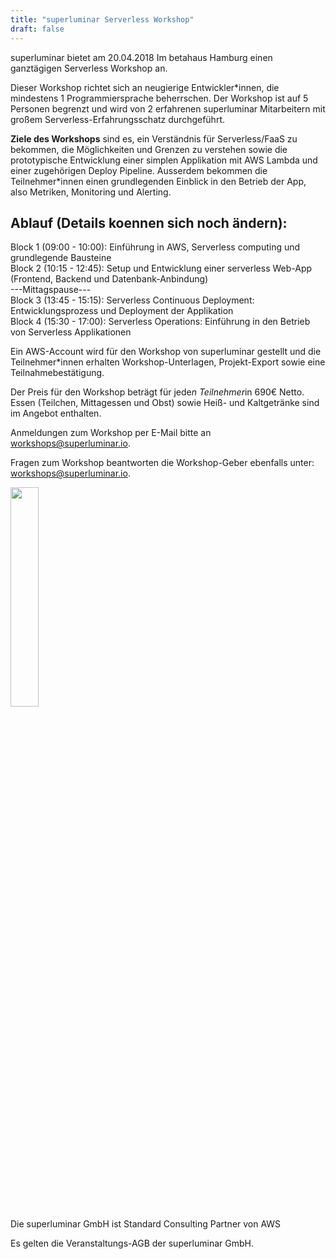 ```yaml
---
title: "superluminar Serverless Workshop"
draft: false
---
```


superluminar bietet am 20.04.2018 Im betahaus Hamburg einen ganztägigen Serverless Workshop an.

Dieser Workshop richtet sich an neugierige Entwickler*innen, die mindestens 1 Programmiersprache beherrschen. Der Workshop ist auf 5 Personen begrenzt und wird von 2 erfahrenen superluminar Mitarbeitern mit großem Serverless-Erfahrungsschatz durchgeführt.

**Ziele des Workshops** sind es, ein Verständnis für Serverless/FaaS zu bekommen, die Möglichkeiten und Grenzen zu verstehen sowie die prototypische Entwicklung einer simplen Applikation mit AWS Lambda und einer zugehörigen Deploy Pipeline. Ausserdem bekommen die Teilnehmer*innen einen grundlegenden Einblick in den Betrieb der App, also Metriken, Monitoring und Alerting.

## Ablauf (Details koennen sich noch ändern):

Block 1 (09:00 - 10:00): Einführung in AWS, Serverless computing und grundlegende Bausteine<br>
Block 2 (10:15 - 12:45): Setup und Entwicklung einer serverless Web-App (Frontend, Backend und Datenbank-Anbindung)<br>
---Mittagspause---<br>
Block 3 (13:45 - 15:15): Serverless Continuous Deployment: Entwicklungsprozess und Deployment der Applikation<br>
Block 4 (15:30 - 17:00): Serverless Operations: Einführung in den Betrieb von Serverless Applikationen<br>

Ein AWS-Account wird für den Workshop von superluminar gestellt und die Teilnehmer*innen erhalten Workshop-Unterlagen, Projekt-Export sowie eine Teilnahmebestätigung.

Der Preis für den Workshop beträgt für jede*n Teilnehmer*in 690€ Netto.
Essen (Teilchen, Mittagessen und Obst) sowie Heiß- und Kaltgetränke sind im Angebot enthalten. 

Anmeldungen zum Workshop per E-Mail bitte an [workshops@superluminar.io](mailto:workshops@superluminar.io).

Fragen zum Workshop beantworten die Workshop-Geber ebenfalls unter: [workshops@superluminar.io](mailto:workshops@superluminar.io).

<img src="/img/aws_partner.png" style="width: 30%"><br>
Die superluminar GmbH ist Standard Consulting Partner von AWS

Es gelten die Veranstaltungs-AGB der superluminar GmbH.
